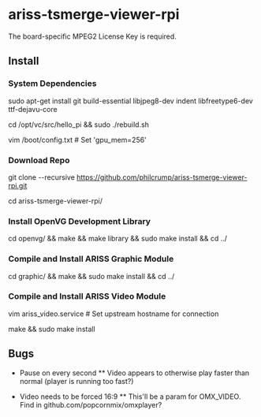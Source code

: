 # ariss-tsmerge-viewer-rpi

The board-specific MPEG2 License Key is required.

## Install

### System Dependencies

sudo apt-get install git build-essential libjpeg8-dev indent libfreetype6-dev ttf-dejavu-core

cd /opt/vc/src/hello_pi && sudo ./rebuild.sh

vim /boot/config.txt # Set 'gpu_mem=256'

### Download Repo

git clone --recursive https://github.com/philcrump/ariss-tsmerge-viewer-rpi.git

cd ariss-tsmerge-viewer-rpi/

### Install OpenVG Development Library

cd openvg/ && make && make library && sudo make install && cd ../

### Compile and Install ARISS Graphic Module

cd graphic/ && make && sudo make install && cd ../

### Compile and Install ARISS Video Module

vim ariss_video.service # Set upstream hostname for connection

make && sudo make install

## Bugs

* Pause on every second
** Video appears to otherwise play faster than normal (player is running too fast?)

* Video needs to be forced 16:9
** This'll be a param for OMX_VIDEO. Find in github.com/popcornmix/omxplayer?